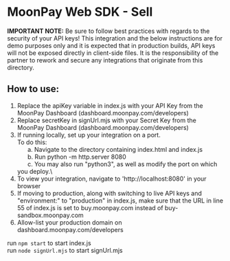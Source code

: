 # MoonPay Web SDK - Sell

**IMPORTANT NOTE:** Be sure to follow best practices with regards to the security of your API keys! This integration and the below instructions are for demo purposes only and it is expected that in production builds, API keys will not be exposed directly in 
client-side files. It is the responsibility of the partner to rework and secure any integrations that originate from this directory.

## How to use:
1. Replace the apiKey variable in index.js with your API Key from the MoonPay Dashboard (dashboard.moonpay.com/developers)
2. Replace secretKey in signUrl.mjs with your Secret Key from the MoonPay Dashboard (dashboard.moonpay.com/developers)
3. If running locally, set up your integration on a port.\
    To do this:\
        &nbsp;&nbsp;&nbsp;&nbsp;&nbsp;&nbsp;a. Navigate to the directory containing index.html and index.js\
        &nbsp;&nbsp;&nbsp;&nbsp;&nbsp;&nbsp;b. Run python -m http.server 8080\
        &nbsp;&nbsp;&nbsp;&nbsp;&nbsp;&nbsp;c. You may also run "python3", as well as modify the port on which you deploy.\
4. To view your integration, navigate to 'http://localhost:8080' in your browser
5. If moving to production, along with switching to live API keys and "environment:" to "production" in index.js, make sure that the URL in line 55 of index.js is set to buy.moonpay.com instead of buy-sandbox.moonpay.com
6. Allow-list your production domain on dashboard.moonpay.com/developers

run `npm start` to start index.js\
run `node signUrl.mjs` to start signUrl.mjs
